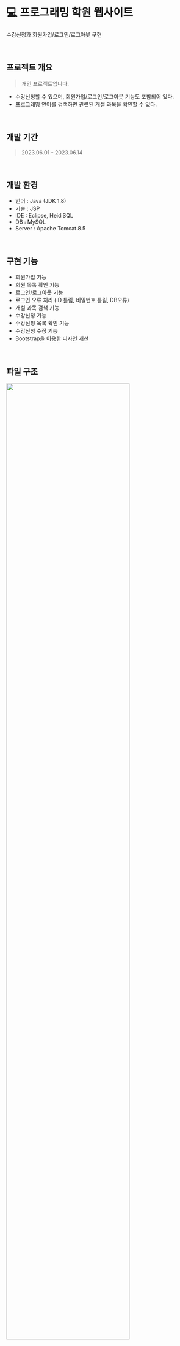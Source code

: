# :computer: 프로그래밍 학원 웹사이트
수강신청과 회원가입/로그인/로그아웃 구현

<br />

## 프로젝트 개요
>개인 프로젝트입니다.

- 수강신청할 수 있으며, 회원가입/로그인/로그아웃 기능도 포함되어 있다. <br />
- 프로그래밍 언어를 검색하면 관련된 개설 과목을 확인할 수 있다. <br />

<br />

## 개발 기간
>2023.06.01 - 2023.06.14

<br />

## 개발 환경
- 언어 : Java (JDK 1.8)
- 기술 : JSP
- IDE : Eclipse, HeidiSQL
- DB : MySQL
- Server : Apache Tomcat 8.5

<br />

## 구현 기능
- 회원가입 기능
- 회원 목록 확인 기능
- 로그인/로그아웃 기능
- 로그인 오류 처리 (ID 틀림, 비밀번호 틀림, DB오류)
- 개설 과목 검색 기능
- 수강신청 기능
- 수강신청 목록 확인 기능
- 수강신청 수정 기능
- Bootstrap을 이용한 디자인 개선

<br />

## 파일 구조
<img src="https://github.com/na-kyoung/academy_website_jsp/assets/137421820/5486f5b4-e482-4385-b737-588f2009b81b" style="width:80%;"/>
<p></p>
<br />

<!--
![파일구조 최종](https://github.com/na-kyoung/academy_website_jsp/assets/137421820/5486f5b4-e482-4385-b737-588f2009b81b)
-->

## 파일 설명
| 파일 이름 | 내용 |
|-----|-----|
| main.jsp | 아무 곳이나 클릭 시 메인 홈페이지로 이동 |
| main_sub.jsp | 메인 홈페이지 |
| main_nav.jsp | 메인 - 내비게이션 바 |
| main_carousel.jsp | 메인 - 이미지 슬라이드 |
| main_service.jsp | 메인 - 과목 카드 |
| loginForm.jsp | 로그인 페이지 - 정보 입력 후 로그인 버튼을 클릭 시, loginProc.jsp로 처리 |
| loginProc.jsp | 로그인 성공/실패 처리 - 로그인 실패 시 원인이 뜨고, 로그인 성공 시 메인 홈페이지로 이동 |
| joinForm.jsp | 회원가입 페이지 - 정보 입력 후 회원가입 버튼을 클릭 시, joinProc.jsp로 이동 |
| joinProc.jsp | 회원가입 완료 페이지 - 입력한 정보를 확인 |
| joinList.jsp | 회원 목록 페이지 - 회원 목록 확인 |
| searchProc.jsp  | 검색 결과 페이지 - 프로그래밍 언어 검색 시, 해당 언어 개설 과목 결과 확인 |
| registerForm.jsp | 수강신청 페이지 - 정보 입력 후 신청하기 버튼을 클릭 시, registerProc.jsp로 이동 |
| registerProc.jsp | 수강신청 완료 페이지 - 입력한 정보를 확인 |
| registerList.jsp | 수강신청 목록 페이지 - 수강신청 목록을 확인하고, 이름을 클릭 시 registerInfo.jsp로 이동 |
| registerInfo.jsp | 수강신청 정보 확인 페이지 - 선택한 이름의 수강신청 정보를 확인하고 수정/삭제/돌아가기 가능 |
| registerModify.jsp | 수강신청 수정 페이지 - 정보 수정 후 수정하기 버튼 클릭 시, registerList.jsp로 이동 |
| registerModifyProc.jsp | 수강신청 수정 처리 |
| registerDeleteProc.jsp | 수강신청 삭제 처리 |
| loginDo.java | 회원 정보 |
| loginDao.java | 회원 정보 처리 |
| registerDo.java | 수강신청 정보 |
| registerDao.java | 수강신청 정보 처리 |
| subjectDo.java	 | 과목 정보 |
| subjectDao.java | 과목 정보 처리 |

<br />

## 결과
<!-- [결과 보고서 보러가기](https://github.com/na-kyoung/academy_website_jsp/blob/master/academy_result.pdf) -->

![1](https://github.com/na-kyoung/academy_website_jsp/assets/137421820/6599a046-c52f-44b6-8f78-30d16ad52f57)

![2](https://github.com/na-kyoung/academy_website_jsp/assets/137421820/e1eb577f-6430-4aea-bb86-e8b03f2b611c)

![3](https://github.com/na-kyoung/academy_website_jsp/assets/137421820/c7a24dd7-c472-4946-a006-75fe118c9bc1)

![4](https://github.com/na-kyoung/academy_website_jsp/assets/137421820/0f2ccb09-24c0-4d9e-88f9-798033d98275)

![5](https://github.com/na-kyoung/academy_website_jsp/assets/137421820/2d3ea0de-a62f-437b-abc6-1ead04c88718)

![6](https://github.com/na-kyoung/academy_website_jsp/assets/137421820/31a3df44-055f-4850-b800-4b5751d7969c)

![7](https://github.com/na-kyoung/academy_website_jsp/assets/137421820/eab4f871-046b-4c5e-ab92-175db351b3af)

![8](https://github.com/na-kyoung/academy_website_jsp/assets/137421820/f6445d97-e22b-4614-9b4a-dc30153e36a3)

![9](https://github.com/na-kyoung/academy_website_jsp/assets/137421820/82b79655-863f-478d-8c14-bbe8fb2ea083)

![10](https://github.com/na-kyoung/academy_website_jsp/assets/137421820/9735fdaa-dde1-41fd-82a6-9c35783d6ef3)

![11](https://github.com/na-kyoung/academy_website_jsp/assets/137421820/8bea5069-81f3-4209-8d0e-7d2917bbd329)

